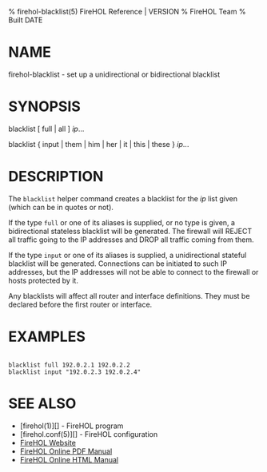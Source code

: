 % firehol-blacklist(5) FireHOL Reference | VERSION
% FireHOL Team
% Built DATE

# NAME

firehol-blacklist - set up a unidirectional or bidirectional blacklist

# SYNOPSIS

blacklist [ full | all ] *ip*...

blacklist { input | them | him | her | it | this | these } *ip*...

# DESCRIPTION


The `blacklist` helper command creates a blacklist for the *ip* list given
(which can be in quotes or not).

If the type `full` or one of its aliases is supplied, or no type is
given, a bidirectional stateless blacklist will be generated. The
firewall will REJECT all traffic going to the IP addresses and DROP all
traffic coming from them.

If the type `input` or one of its aliases is supplied, a unidirectional
stateful blacklist will be generated. Connections can be initiated to
such IP addresses, but the IP addresses will not be able to connect to
the firewall or hosts protected by it.

Any blacklists will affect all router and interface definitions. They
must be declared before the first router or interface.


# EXAMPLES

~~~~

blacklist full 192.0.2.1 192.0.2.2
blacklist input "192.0.2.3 192.0.2.4"
~~~~

# SEE ALSO

* [firehol(1)][] - FireHOL program
* [firehol.conf(5)][] - FireHOL configuration
* [FireHOL Website](http://firehol.org/)
* [FireHOL Online PDF Manual](http://firehol.org/firehol-manual.pdf)
* [FireHOL Online HTML Manual](http://firehol.org/manual)

